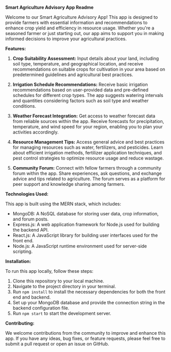 **Smart Agriculture Advisory App Readme**

Welcome to our Smart Agriculture Advisory App! This app is designed to provide farmers with essential information and recommendations to enhance crop yield and efficiency in resource usage. Whether you're a seasoned farmer or just starting out, our app aims to support you in making informed decisions to improve your agricultural practices.

**Features:**

1. **Crop Suitability Assessment:** Input details about your land, including soil type, temperature, and geographical location, and receive recommendations on suitable crops for cultivation in your area based on predetermined guidelines and agricultural best practices.

2. **Irrigation Schedule Recommendations:** Receive basic irrigation recommendations based on user-provided data and pre-defined schedules for different crop types. The app suggests watering intervals and quantities considering factors such as soil type and weather conditions.

3. **Weather Forecast Integration:** Get access to weather forecast data from reliable sources within the app. Receive forecasts for precipitation, temperature, and wind speed for your region, enabling you to plan your activities accordingly.

4. **Resource Management Tips:** Access general advice and best practices for managing resources such as water, fertilizers, and pesticides. Learn about efficient irrigation methods, fertilizer application techniques, and pest control strategies to optimize resource usage and reduce wastage.

5. **Community Forum:** Connect with fellow farmers through a community forum within the app. Share experiences, ask questions, and exchange advice and tips related to agriculture. The forum serves as a platform for peer support and knowledge sharing among farmers.

**Technologies Used:**

This app is built using the MERN stack, which includes:

- MongoDB: A NoSQL database for storing user data, crop information, and forum posts.
- Express.js: A web application framework for Node.js used for building the backend API.
- React.js: A JavaScript library for building user interfaces used for the front end.
- Node.js: A JavaScript runtime environment used for server-side scripting.

**Installation:**

To run this app locally, follow these steps:

1. Clone this repository to your local machine.
2. Navigate to the project directory in your terminal.
3. Run `npm install` to install the necessary dependencies for both the front end and backend.
4. Set up your MongoDB database and provide the connection string in the backend configuration file.
5. Run `npm start` to start the development server.

**Contributing:**

We welcome contributions from the community to improve and enhance this app. If you have any ideas, bug fixes, or feature requests, please feel free to submit a pull request or open an issue on GitHub.
